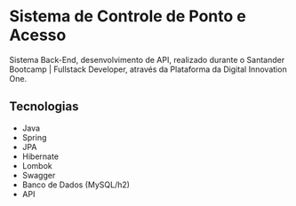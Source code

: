 # Sistema de Controle de Ponto e Acesso

Sistema Back-End, desenvolvimento de API, realizado durante o Santander Bootcamp | Fullstack Developer, através da Plataforma da Digital Innovation One.

## Tecnologias

* Java
* Spring
* JPA
* Hibernate
* Lombok
* Swagger
* Banco de Dados (MySQL/h2)
* API

